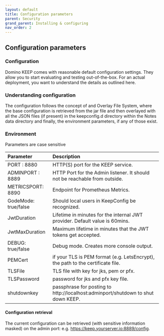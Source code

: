 ```yaml
---
layout: default
title: Configuration parameters
parent: Security
grand_parent: Installing & configuring
nav_order: 2
---
```


## Configuration parameters

### Configuration

Domino KEEP comes with reasonable default configuration settings. They allow you to start evaluating and testing out-of-the-box. For an actual deployment, you want to understand the details as outlined here.

### Understanding configuration

The configuration follows the concept of and Overlay File System, where the base configuration is retrieved from the jar file and then overlayed with all the JSON files (if present) in the keepconfig.d directory within the Notes data directory and finally, the environment parameters, if any of those exist.

### Environment

Parameters are case sensitive

| Parameter | Description |
| :---------- | :-------- |
| PORT : 8880 | HTTP(S) port for the KEEP service. |
| ADMINPORT : 8889 | HTTP Port for the Admin listener. It should not be reachable from outside. |
| METRICSPORT: 8890 | Endpoint for Prometheus Metrics. |
| GodeMode: true/false | Should local users in KeepConfig be recognized. |
| JwtDuration | Lifetime in minutes for the internal JWT provider. Default value is 60mins. |
| JwtMaxDuration | Maximum lifetime in minutes that the JWT tokens get accepted. |
| DEBUG: true/false | Debug mode. Creates more console output. |
| PEMCert | if your TLS is PEM format (e.g. LetsEncrypt), the path to the certificate file. |
| TLSFile | TLS file with key for jks, pem or pfx. |
| TLSPassword | password for jks and pfx key file. |
| shutdownkey | passphrase for posting to http://localhost:adminport/shutdown to shut down KEEP. |

#### Configuration retrieval
The current configuration can be retrieved (with sensitive information masked) on the admin port:
e.g. https://keep.yourserver.io:8889/config.

